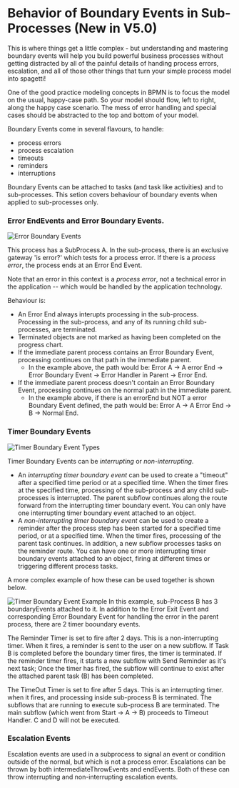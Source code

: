 # Behavior of Boundary Events in Sub-Processes (New in V5.0)

This is where things get a little complex - but understanding and mastering boundary events will help you build powerful business processes without getting distracted by all of the painful details of handing process errors, escalation, and all of those other things that turn your simple process model into spagetti!

One of the good practice modeling concepts  in BPMN is to focus the model on the usual, happy-case path.  So your model should flow, left to right, along the happy case scenario.  The mess of error handling and special cases should be abstracted to the top and bottom of your model.

Boundary Events come in several flavours, to handle:

- process errors
- process escalation
- timeouts
- reminders
- interruptions

Boundary Events can be attached to tasks (and task like activities) and to sub-processes.  This setion covers behaviour of boundary events when applied to sub-processes only.

### Error EndEvents and Error Boundary Events.

![Error Boundary Events](images/ErrorBoundaryInSubProcess.png "Error Boundary Events")

This process has a SubProcess A.  In the sub-process, there is an exclusive gateway 'is error?' which tests for a process error.  If there is a *process error*, the process ends at an Error End Event.

Note that an error in this context is a *process error*, not a technical error in the application -- which would be handled by the application technology.

Behaviour is:

- An Error End always interupts processing in the sub-process.  Processing in the sub-process, and any of its running child sub-processes, are terminated.
- Terminated objects are not marked as having been completed on the progress chart.
- If the immediate parent process contains an Error Boundary Event, processing continues on that path in the immediate parent.
  - In the  example above, the path would be: Error A -> A error End -> Error Boundary Event -> Error Handler in Parent -> Error End.
- If the immediate parent process doesn't contain an Error Boundary Event, processing continues on the normal path in the immediate parent.
  - In the example above, if there is an errorEnd but NOT a error Boundary Event defined, the path would be: Error A -> A Error End -> B -> Normal End.

### Timer Boundary Events

![Timer Boundary Event Types](images/timerBoundaryEventTypes.png "Timer Boundary Event Types")

Timer Boundary Events can be *interrupting* or *non-interrupting*.

- An *interrupting timer boundary event* can be used to create a "timeout" after a specified time period or at a specified time.  When the timer fires at the specified time, processing of the sub-process and any child sub-processes is interrupted.  The parent subflow continues along the route forward from the interrupting timer boundary event.  You can only have one interrupting timer boundary event attached to an object.
- A *non-interrupting timer boundary event* can be used to create a reminder  after the process step has been started for a specified time period, or at a specified time.  When the timer fires, processing of the parent task continues.  In addition, a new subflow processes tasks on the reminder route.  You can have one or more interrupting timer boundary events attached to an object, firing at different times or triggering different process tasks.

A more complex example of how these can be used together is shown below.

![Timer Boundary Event Example](images/timerBoundaryConditionsExample.png "Timer Boundary Event Example")
In this example, sub-Process B has 3 boundaryEvents attached to it.  In addition to the Error Exit Event and corresponding Error Boundary Event for handling the error in the parent process, there are 2 timer booundary events.

The Reminder Timer is set to fire after 2 days.  This is a non-interrupting timer.  When it fires, a reminder is sent to the user on a new subflow.  If Task B is completed before the boundary timer fires, the timer is terminated.  If the reminder timer fires, it starts a new subflow with Send Reminder as it's next task; Once the timer has fired, the subflow will continue to exist after the attached parent task (B) has been completed.

The TimeOut Timer is  set to fire after 5 days.  This is an interrupting timer.  when it fires, and processing inside sub-process B is terminated.  The subflows that are running to execute sub-process B are terminated.  The main subflow (which went from Start -> A -> B) proceeds to Timeout Handler.  C and D will not be executed.

### Escalation Events

Escalation events are used in a subprocess to signal an event or condition outside of the normal, but which is not a process error.  Escalations can be thrown by both intermediateThrowEvents and endEvents.  Both of these can throw interrupting and non-interrupting escalation events.
